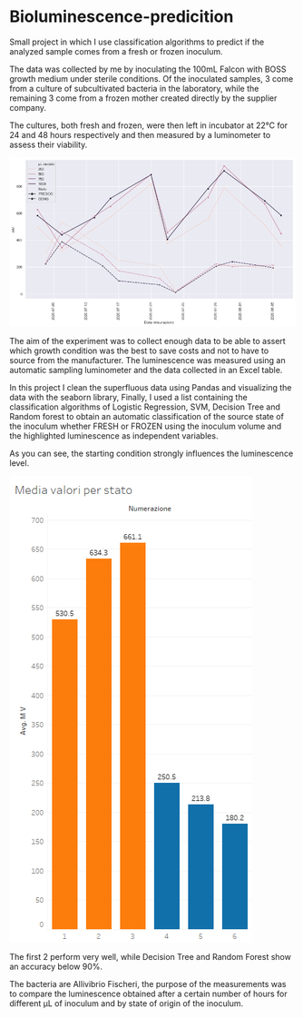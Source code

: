 # Bioluminescence-predicition
Small project in which I use classification algorithms to predict if the analyzed sample comes from a fresh or frozen inoculum.

The data was collected by me by inoculating the 100mL Falcon with BOSS growth medium under sterile conditions.
Of the inoculated samples, 3 come from a culture of subcultivated bacteria in the laboratory, while the remaining 3 come from a frozen mother created directly by the supplier company.

The cultures, both fresh and frozen, were then left in incubator at 22°C for 24 and 48 hours respectively and then measured by a luminometer to assess their viability.

![alt text](https://github.com/FedericoOliva1997/Bioluminescence-predicition/blob/master/Images/andamentoinoculi.png)


The aim of the experiment was to collect enough data to be able to assert which growth condition was the best to save costs and not to have to source from the manufacturer.
The luminescence was measured using an automatic sampling luminometer and the data collected in an Excel table.

In this project I clean the superfluous data using Pandas and visualizing the data with the seaborn library, Finally, I used a list containing the classification algorithms of Logistic Regression, SVM, Decision Tree and Random forest  to obtain an automatic classification of the source state of the inoculum whether FRESH or FROZEN using the inoculum volume and the highlighted luminescence as independent variables.

As you can see, the starting condition strongly influences the luminescence level.

![alt text](https://github.com/FedericoOliva1997/Bioluminescence-predicition/blob/master/Images/valori%20per%20stato.png)


The first 2 perform very well, while Decision Tree and Random Forest show an accuracy below 90%.

The bacteria are Allivibrio Fischeri, the purpose of the measurements was to compare the luminescence obtained after a certain number of hours for different µL of inoculum and by state of origin of the inoculum.



